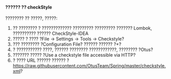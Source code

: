 #### ?????? ?? checkStyle
???????? ?? ?????, ?????:
1. ?? ???????? ? ????????????? ????????? ????????? ??????? Lombok, ?????????? ??????
   CheckStyle-IDEA
2. ????? ? ???? ?File -> Settings -> Tools -> Checkstyle?
3. ??? ???????? ?Configuration File? ?????? ?????? ?+?
4. ? ??????????? ????, ?????? ???????? ????????????, ???????? ?Otus?
5. ??????? ????? ?Use a checkstyle file accessible via HTTP?
6. ? ???? URL ?????? ?????? ?
   https://raw.githubusercontent.com/OtusTeam/Spring/master/checkstyle.xml?